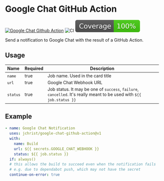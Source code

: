 # Google Chat GitHub Action

[![Google Chat Github Action](https://github.com/jchrist/google-chat-github-action/actions/workflows/linter.yml/badge.svg)](https://github.com/jchrist/google-chat-action)
![CI](https://github.com/jchrist/google-chat-github-action/actions/workflows/ci.yml/badge.svg)
![Coverage](./badges/coverage.svg)

Send a notification to Google Chat with the result of a GitHub Action.

## Usage

| Name     | Required | Description                                                                                                           |
|:---------|:---------|-----------------------------------------------------------------------------------------------------------------------|
| `name`   | true     | Job name. Used in the card title                                                                                      |
| `url`    | true     | Google Chat Webhook URL                                                                                               |
| `status` | true     | Job status. It may be one of `success`, `failure`, `cancelled`. It's really meant to be used with `${{ job.status }}` |

## Example

```yaml
- name: Google Chat Notification
  uses: jchrist/google-chat-github-action@v1
  with:
    name: Build
    url: ${{ secrets.GOOGLE_CHAT_WEBHOOK }}
    status: ${{ job.status }}
  if: always()
  # this allows the build to succeed even when the notification fails
  # e.g. due to dependabot push, which may not have the secret
  continue-on-error: true
```
